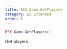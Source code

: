 ```yaml
---
title: ESX.Game.GetPlayers
category: ES Extended
order: 6
---
```


```lua
ESX.Game.GetPlayers()
```

Get players

